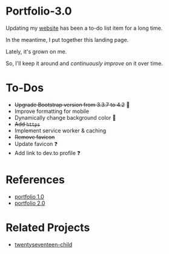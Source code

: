 # Portfolio-3.0

Updating my [website](https://shannoncrabill.com/) has been a to-do list item for a long time.

In the meantime, I put together this landing page.

Lately, it's grown on me.

So, I'll keep it around and _continuously improve_ on it over time.

# To-Dos

- ~~Upgrade Bootstrap version from 3.3.7 to 4.2~~ :ghost:
- Improve formatting for mobile
- Dynamically change background color 🤔
- ~~Add `https`~~
- Implement service worker & caching
- ~~Remove favicon~~
- Update favicon :question:
- Add link to dev.to profile :question:

# References

- [portfolio 1.0](https://github.com/scrabill/scrabill.github.io)
- [portfolio 2.0](https://github.com/scrabill/portfolio-2.0)

# Related Projects

- [twentyseventeen-child](https://github.com/scrabill/twentyseventeen-child)
